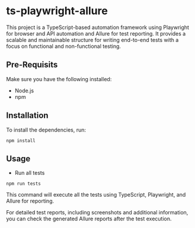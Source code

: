 # ts-playwright-allure
This project is a TypeScript-based automation framework using Playwright for browser and API automation and Allure for test reporting. It provides a scalable and maintainable structure for writing end-to-end tests with a focus on functional and non-functional testing.

## Pre-Requisits
Make sure you have the following installed:
- Node.js
- npm

## Installation
To install the dependencies, run:
```
npm install
```

## Usage
- Run all tests
```
npm run tests
```
This command will execute all the tests using TypeScript, Playwright, and Allure for reporting.

For detailed test reports, including screenshots and additional information, you can check the generated Allure reports after the test execution.
